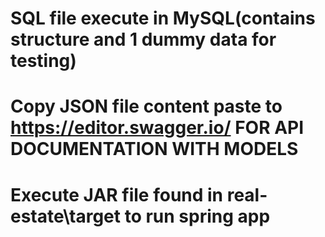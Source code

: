 # SQL file execute in MySQL(contains structure and 1 dummy data for testing)
# Copy JSON file content paste to https://editor.swagger.io/ FOR API DOCUMENTATION WITH MODELS
# Execute JAR file found in real-estate\target to run spring app
